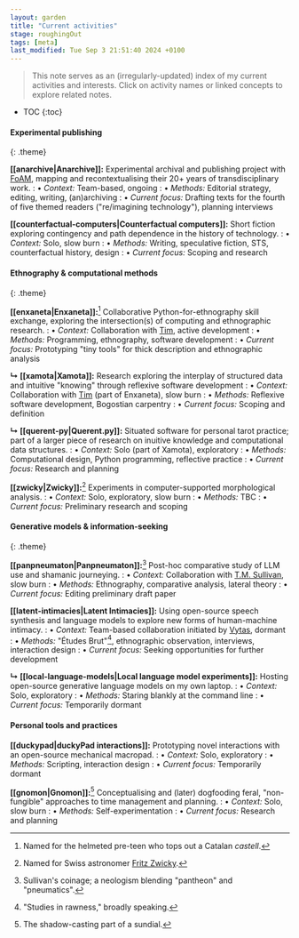 ```yaml
---  
layout: garden
title: "Current activities"
stage: roughingOut
tags: [meta]
last_modified: Tue Sep 3 21:51:40 2024 +0100
---
```


> This note serves as an (irregularly-updated) index of my current activities and interests. Click on activity names or linked concepts to explore related notes.

* TOC
{:toc}

#### Experimental publishing
{: .theme}

**[[anarchive|Anarchive]]:** Experimental archival and publishing project with [FoAM](https://fo.am/about/), mapping and recontextualising their 20+ years of transdisciplinary work.
: • _Context:_ Team-based, ongoing
: • _Methods:_ Editorial strategy, editing, writing, (an)archiving
: • _Current focus:_ Drafting texts for the fourth of five themed readers ("re/imagining technology"), planning interviews

<!-- -->

**[[counterfactual-computers|Counterfactual computers]]:** Short fiction exploring contingency and path dependence in the history of technology.
: • _Context:_ Solo, slow burn
: • _Methods:_ Writing, speculative fiction, STS, counterfactual history, design
: • _Current focus:_ Scoping and research


#### Ethnography & computational methods
{: .theme}

**[[enxaneta|Enxaneta]]:**[^1] Collaborative Python-for-ethnography skill exchange, exploring the intersection(s) of computing and ethnographic research.
: • _Context:_ Collaboration with [Tim](https://www.timcowlishaw.co.uk/), active development
: • _Methods:_ Programming, ethnography, software development
: • _Current focus:_ Prototyping "tiny tools" for thick description and ethnographic analysis  

<!-- -->

**↳ [[xamota|Xamota]]:** Research exploring the interplay of structured data and intuitive "knowing" through reflexive software development
: • _Context:_ Collaboration with [Tim](https://www.timcowlishaw.co.uk/) (part of Enxaneta), slow burn
: • _Methods:_ Reflexive software development, Bogostian carpentry
: • _Current focus:_ Scoping and definition

<!-- -->

**↳ [[querent-py|Querent.py]]:** Situated software for personal tarot practice; part of a larger piece of research on inuitive knowledge and computational data structures.
: • _Context:_ Solo (part of Xamota), exploratory
: • _Methods:_ Computational design, Python programming, reflective practice
: • _Current focus:_ Research and planning

<!-- -->

**[[zwicky|Zwicky]]:**[^2] Experiments in computer-supported morphological analysis.
: • _Context:_ Solo, exploratory, slow burn
: • _Methods:_ TBC
: • _Current focus:_ Preliminary research and scoping


#### Generative models & information-seeking
{: .theme}

**[[panpneumaton|Panpneumaton]]:**[^3] Post-hoc comparative study of LLM use and shamanic journeying.
: • _Context:_ Collaboration with [T.M. Sullivan](https://tmsullivan.co.uk/), slow burn
: • _Methods:_ Ethnography, comparative analysis, lateral theory
: • _Current focus:_ Editing preliminary draft paper

<!-- -->

**[[latent-intimacies|Latent Intimacies]]:** Using open-source speech synthesis and language models to explore new forms of human-machine intimacy.
: • _Context:_ Team-based collaboration initiated by [Vytas](https://vjnks.com/bio), dormant
: • _Methods:_ "Études Brut"[^4], ethnographic observation, interviews, interaction design
: • _Current focus:_ Seeking opportunities for further development

<!-- -->

**↳ [[local-language-models|Local language model experiments]]:** Hosting open-source generative language models on my own laptop.
: • _Context:_ Solo, exploratory
: • _Methods:_ Staring blankly at the command line
: • _Current focus:_ Temporarily dormant


#### Personal tools and practices

**[[duckypad|duckyPad interactions]]:** Prototyping novel interactions with an open-source mechanical macropad.
: • _Context:_ Solo, exploratory
: • _Methods:_ Scripting, interaction design
: • _Current focus:_ Temporarily dormant

<!-- -->

**[[gnomon|Gnomon]]:**[^5] Conceptualising and (later) dogfooding feral, "non-fungible" approaches to time management and planning.
: • _Context:_ Solo, slow burn
: • _Methods:_ Self-experimentation
: • _Current focus:_ Research and planning


[^1]: Named for the helmeted pre-teen who tops out a Catalan _castell_.
[^2]: Named for Swiss astronomer [Fritz Zwicky](https://en.wikipedia.org/wiki/Fritz_Zwicky).
[^3]: Sullivan's coinage; a neologism blending "pantheon" and "pneumatics".
[^4]: "Studies in rawness," broadly speaking.
[^5]: The shadow-casting part of a sundial.